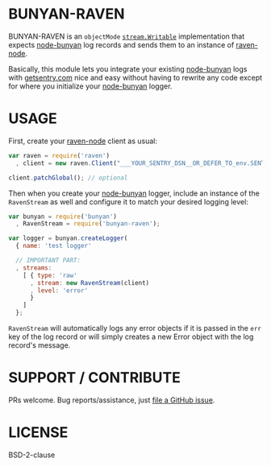 
# BUNYAN-RAVEN

BUNYAN-RAVEN is an `objectMode` [`stream.Writable`][1] implementation that expects
[node-bunyan][0] log records and sends them to an instance of [raven-node][2].

Basically, this module lets you integrate your existing [node-bunyan][0] logs with
[getsentry.com][3] nice and easy without having to rewrite any code except for where you
initialize your [node-bunyan][0] logger.

# USAGE

First, create your [raven-node][2] client as usual:

```js
var raven = require('raven')
  , client = new raven.Client("___YOUR_SENTRY_DSN__OR_DEFER_TO_env.SENTRY_DSN___");

client.patchGlobal(); // optional
```

Then when you create your [node-bunyan][0] logger, include an instance of the
`RavenStream` as well and configure it to match your desired logging level:

```js
var bunyan = require('bunyan')
  , RavenStream = require('bunyan-raven');

var logger = bunyan.createLogger(
  { name: 'test logger'

  // IMPORTANT PART:
  , streams:
    [ { type: 'raw'
      , stream: new RavenStream(client)
      , level: 'error'
      }
    ]
  };
```

`RavenStream` will automatically logs any error objects if it is passed in the `err` key
of the log record or will simply creates a new Error object with the log record's message.

# SUPPORT / CONTRIBUTE

PRs welcome. Bug reports/assistance, just [file a GitHub issue][4].

# LICENSE

BSD-2-clause


[0]: https://github.com/trentm/node-bunyan
[1]: http://nodejs.org/api/stream.html#stream_class_stream_writable
[2]: https://github.com/mattrobenolt/raven-node
[3]: https://getsentry.com/
[4]: https://github.com/chakrit/bunyan-raven/issues

